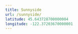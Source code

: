 ```yaml
---
title: Sunnyside
url: /sunnyside/
latitude: 45.643728700000004
longitude: -122.37203670000001
---
```

